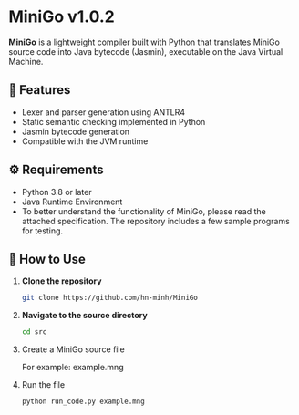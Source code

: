 # MiniGo v1.0.2

**MiniGo** is a lightweight compiler built with Python that translates MiniGo source code into Java bytecode (Jasmin), executable on the Java Virtual Machine.

## 🧩 Features

- Lexer and parser generation using ANTLR4
- Static semantic checking implemented in Python
- Jasmin bytecode generation
- Compatible with the JVM runtime

## ⚙️ Requirements

- Python 3.8 or later
- Java Runtime Environment
- To better understand the functionality of MiniGo, please read the attached specification. The repository includes a few sample programs for testing.

## 🚀 How to Use

1. **Clone the repository**
   ```bash
   git clone https://github.com/hn-minh/MiniGo
2. **Navigate to the source directory**
   ```bash
   cd src
3. Create a MiniGo source file

   For example: example.mng

5. Run the file
   ```bash
   python run_code.py example.mng

